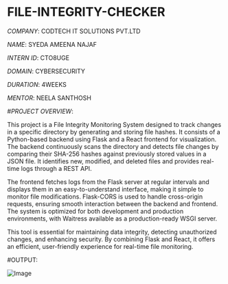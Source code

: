 # FILE-INTEGRITY-CHECKER

*COMPANY*: CODTECH IT SOLUTIONS PVT.LTD

*NAME*: SYEDA AMEENA NAJAF

*INTERN ID*: CTO8UGE

*DOMAIN*: CYBERSECURITY

*DURATION*: 4WEEKS

*MENTOR*: NEELA SANTHOSH

#*PROJECT OVERVIEW*:

This project is a File Integrity Monitoring System designed to track changes in a specific directory by generating and storing file hashes. It consists of a Python-based backend using Flask and a React frontend for visualization. The backend continuously scans the directory and detects file changes by comparing their SHA-256 hashes against previously stored values in a JSON file. It identifies new, modified, and deleted files and provides real-time logs through a REST API.

The frontend fetches logs from the Flask server at regular intervals and displays them in an easy-to-understand interface, making it simple to monitor file modifications. Flask-CORS is used to handle cross-origin requests, ensuring smooth interaction between the backend and frontend. The system is optimized for both development and production environments, with Waitress available as a production-ready WSGI server.

This tool is essential for maintaining data integrity, detecting unauthorized changes, and enhancing security. By combining Flask and React, it offers an efficient, user-friendly experience for real-time file monitoring.

#OUTPUT:

![Image](https://github.com/user-attachments/assets/0cb79968-9fa0-43c7-832e-f26bd456b68c)


